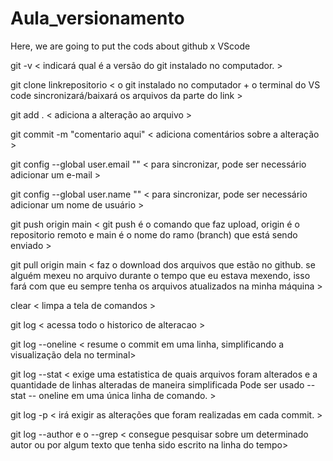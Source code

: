 # Aula_versionamento
Here, we are going to put the cods about github x VScode

git -v < indicará qual é a versão do git instalado no computador. >

git clone linkrepositorio < o git instalado no computador + o terminal do VS code sincronizará/baixará os arquivos da parte do link >

git add . < adiciona a alteração ao arquivo >

git commit -m "comentario aqui" < adiciona comentários sobre a alteração >

git config --global user.email "" < para sincronizar, pode ser necessário adicionar um e-mail >

git config --global user.name "" < para sincronizar, pode ser necessário adicionar um nome de usuário >

git push origin main < git push é o comando que faz upload, origin é o repositorio remoto e main é o nome do ramo (branch) que está sendo enviado >

git pull origin main < faz o download dos arquivos que estão no github. se alguém mexeu no arquivo durante o tempo que eu estava mexendo, isso fará com que eu sempre tenha os arquivos atualizados na minha máquina >

clear < limpa a tela de comandos >

git log < acessa todo o historico de alteracao >

git log --oneline < resume o commit em uma linha, simplificando a visualização dela no terminal>

git log --stat < exige uma estatistica de quais arquivos foram alterados e a quantidade de linhas alteradas de maneira simplificada Pode ser usado --stat -- oneline em uma única linha de comando. >

git log -p < irá exigir as alterações que foram realizadas em cada commit. >

git log --author e o --grep < consegue pesquisar sobre um determinado autor ou por algum texto que tenha sido escrito na linha do tempo>

